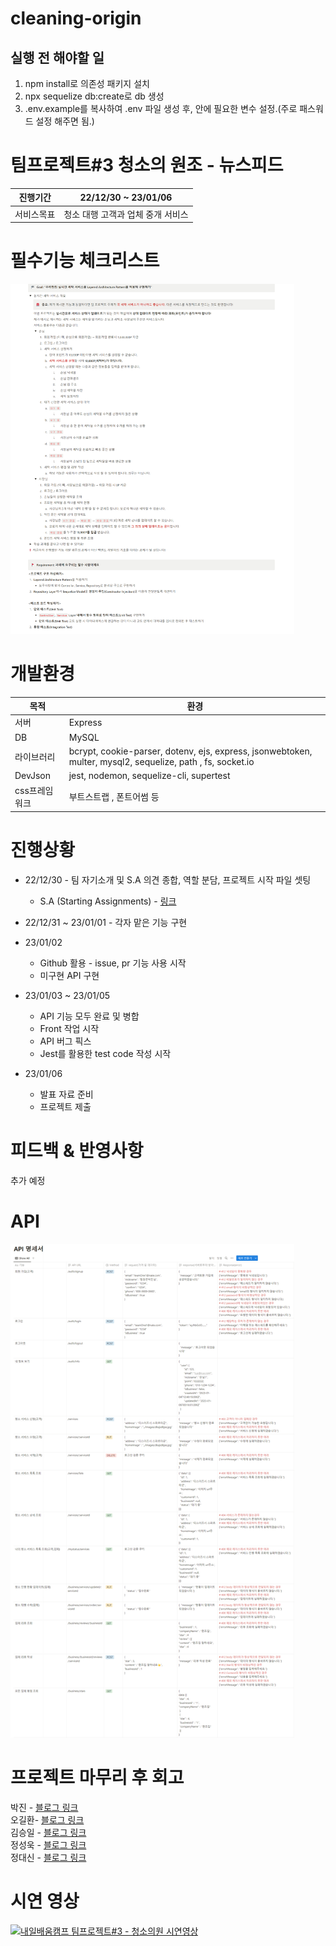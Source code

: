 # cleaning-origin
## 실행 전 해야할 일
1. npm install로 의존성 패키지 설치
1. npx sequelize db:create로 db 생성
1. .env.example를 복사하여 .env 파일 생성 후, 안에 필요한 변수 설정.(주로 패스워드 설정 해주면 됨.)

팀프로젝트#3 청소의 원조 - 뉴스피드
=======
|진행기간|22/12/30 ~ 23/01/06|
|-|-|
|서비스목표|청소 대행 고객과 업체 중개 서비스|

# 필수기능 체크리스트
<img src="./mkdImage/필수요소.png" width="90%" title="필수요소.png"></img>

# 개발환경
|목적|환경|
|-|-|
|서버|Express|
|DB|MySQL|
|라이브러리|bcrypt, cookie-parser, dotenv, ejs, express, jsonwebtoken, multer, mysql2, sequelize, path , fs, socket.io|
|DevJson|jest, nodemon, sequelize-cli, supertest|
|css프레임워크|부트스트랩 , 폰트어썸 등|

# 진행상황
* 22/12/30 - 팀 자기소개 및 S.A 의견 종합, 역할 분담, 프로젝트 시작 파일 셋팅
  * S.A (Starting Assignments) - [링크](https://www.notion.so/SA-6df22dfc02a3413cb15c14df0cd8e69c)   

* 22/12/31 ~ 23/01/01 - 각자 맡은 기능 구현

* 23/01/02
  * Github 활용 - issue, pr 기능 사용 시작
  * 미구현 API 구현
  
* 23/01/03 ~ 23/01/05
  * API 기능 모두 완료 및 병합
  * Front 작업 시작
  * API 버그 픽스
  * Jest를 활용한 test code 작성 시작

* 23/01/06
  * 발표 자료 준비
  * 프로젝트 제출
  
# 피드백 & 반영사항
추가 예정

# API
<img src="./mkdImage/API.png" width="90%" title="필수요소.png"></img>

# 프로젝트 마무리 후 회고
박진 - [블로그 링크](https://5kiran.tistory.com/38)  
오길환- [블로그 링크](https://5kiran.tistory.com/38)   
김승일 - [블로그 링크](https://5kiran.tistory.com/38)  
정성욱 - [블로그 링크](https://velog.io/@squirrelswj)  
정대신 - [블로그 링크](https://5kiran.tistory.com/38)

# 시연 영상
[![내일배움캠프 팀프로젝트#3 - 청소의원 시연영상](https://i.ytimg.com/an_webp/oCauESmLxgc/mqdefault_6s.webp?du=3000&sqp=CPve3p0G&rs=AOn4CLDai7B6-sfkrNViqfeaMHjKF3TeTA
)](https://www.youtube.com/watch?v=oCauESmLxgc) 

